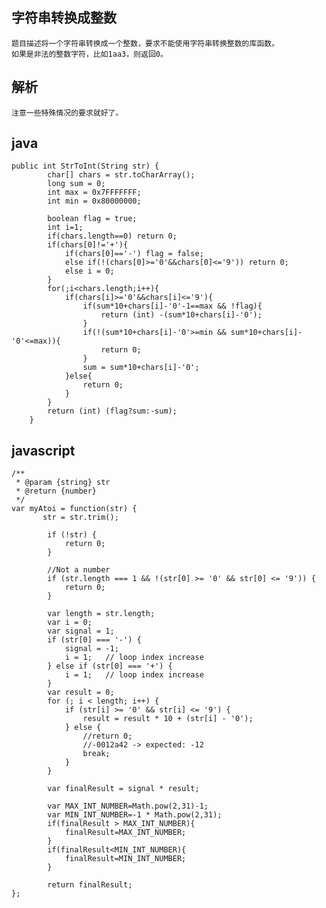 ## 字符串转换成整数

    题目描述将一个字符串转换成一个整数，要求不能使用字符串转换整数的库函数。
    如果是非法的整数字符，比如1aa3，则返回0。

## 解析

    注意一些特殊情况的要求就好了。
    
## java
    
    public int StrToInt(String str) {  
            char[] chars = str.toCharArray();  
            long sum = 0;  
            int max = 0x7FFFFFFF;  
            int min = 0x80000000;  
              
            boolean flag = true;  
            int i=1;  
            if(chars.length==0) return 0;         
            if(chars[0]!='+'){  
                if(chars[0]=='-') flag = false;  
                else if(!(chars[0]>='0'&&chars[0]<='9')) return 0;  
                else i = 0;  
            }  
            for(;i<chars.length;i++){  
                if(chars[i]>='0'&&chars[i]<='9'){  
                    if(sum*10+chars[i]-'0'-1==max && !flag){  
                        return (int) -(sum*10+chars[i]-'0');  
                    }  
                    if(!(sum*10+chars[i]-'0'>=min && sum*10+chars[i]-'0'<=max)){  
                        return 0;  
                    }  
                    sum = sum*10+chars[i]-'0';  
                }else{  
                    return 0;  
                }  
            }  
            return (int) (flag?sum:-sum);  
        } 
        
        
## javascript

    /**
     * @param {string} str
     * @return {number}
     */
    var myAtoi = function(str) {
           str = str.trim();
    
            if (!str) {
                return 0;
            }
    
            //Not a number
            if (str.length === 1 && !(str[0] >= '0' && str[0] <= '9')) {
                return 0;
            }
    
            var length = str.length;
            var i = 0;
            var signal = 1;
            if (str[0] === '-') {
                signal = -1;
                i = 1;   // loop index increase
            } else if (str[0] === '+') {
                i = 1;   // loop index increase
            }
            var result = 0;
            for (; i < length; i++) {
                if (str[i] >= '0' && str[i] <= '9') {
                    result = result * 10 + (str[i] - '0');
                } else {
                    //return 0;
                    //-0012a42 -> expected: -12
                    break;
                }
            }
    
            var finalResult = signal * result;
    
            var MAX_INT_NUMBER=Math.pow(2,31)-1;
            var MIN_INT_NUMBER=-1 * Math.pow(2,31);
            if(finalResult > MAX_INT_NUMBER){
                finalResult=MAX_INT_NUMBER;
            }
            if(finalResult<MIN_INT_NUMBER){
                finalResult=MIN_INT_NUMBER;
            }
    
            return finalResult;
    };